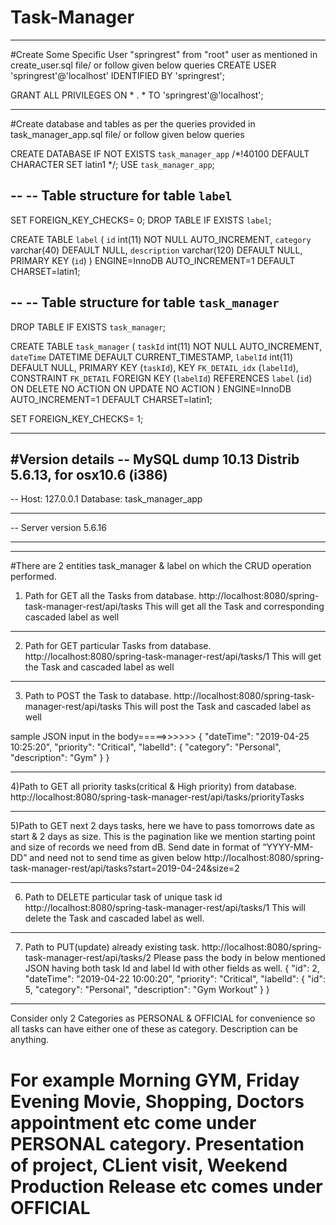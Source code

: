 # Task-Manager
--------------------------------------------------------------------------------------------

#Create Some Specific User "springrest" from "root" user as mentioned in create_user.sql file/ or follow given below queries
CREATE USER 'springrest'@'localhost' IDENTIFIED BY 'springrest';

GRANT ALL PRIVILEGES ON * . * TO 'springrest'@'localhost';

-----------------------------------------------------------------------------------------------
#Create database and tables as per the queries provided in task_manager_app.sql file/ or follow given below queries

CREATE DATABASE  IF NOT EXISTS `task_manager_app` /*!40100 DEFAULT CHARACTER SET latin1 */;
USE `task_manager_app`;

--
-- Table structure for table `label`
--

SET FOREIGN_KEY_CHECKS= 0;
DROP TABLE IF EXISTS `label`;

CREATE TABLE `label` (
`id` int(11) NOT NULL AUTO_INCREMENT,
  `category` varchar(40) DEFAULT NULL,
  `description` varchar(120) DEFAULT NULL,
  PRIMARY KEY (`id`)
) ENGINE=InnoDB AUTO_INCREMENT=1 DEFAULT CHARSET=latin1;



--
-- Table structure for table `task_manager`
--



DROP TABLE IF EXISTS `task_manager`;

CREATE TABLE `task_manager` (
  `taskId` int(11) NOT NULL AUTO_INCREMENT,
  `dateTime` DATETIME DEFAULT CURRENT_TIMESTAMP,
  `labelId` int(11) DEFAULT NULL,
  PRIMARY KEY (`taskId`),
 KEY `FK_DETAIL_idx` (`labelId`),
   CONSTRAINT  `FK_DETAIL` FOREIGN KEY (`labelId`) REFERENCES `label` (`id`) ON DELETE NO ACTION ON UPDATE NO ACTION 
) ENGINE=InnoDB AUTO_INCREMENT=1 DEFAULT CHARSET=latin1;

SET FOREIGN_KEY_CHECKS= 1;

------------------------------------------------------------------------------------------------------------------
#Version details
-- MySQL dump 10.13  Distrib 5.6.13, for osx10.6 (i386)
--
-- Host: 127.0.0.1    Database: task_manager_app
-- ------------------------------------------------------
-- Server version	5.6.16

------------------------------------------------------------------------------------------------------------------
------------------------------------------------------------------------------------------------------------------
#There are 2 entities task_manager & label on which the CRUD operation performed.
1) Path for GET all the Tasks from database.
http://localhost:8080/spring-task-manager-rest/api/tasks
This will get all the Task and corresponding cascaded label as well
------------------------------------------------------------------------------------------------------------------- 
2) Path for GET particular Tasks from database.
http://localhost:8080/spring-task-manager-rest/api/tasks/1
This will get the Task and cascaded label as well
-------------------------------------------------------------------------------------------------------------------
3) Path to POST the Task to database.
http://localhost:8080/spring-task-manager-rest/api/tasks
This will post the Task and cascaded label as well

sample JSON input in the body=====>>>>>>
{
        "dateTime": "2019-04-25 10:25:20",
        "priority": "Critical",
        "labelId": {
            "category": "Personal",
            "description": "Gym"
        }
    }
 
------------------------------------------------------------------------------------------------------------------------
4)Path to GET all priority tasks(critical & High priority) from database.
http://localhost:8080/spring-task-manager-rest/api/tasks/priorityTasks
 
 -----------------------------------------------------------------------------------------------------------------------
5)Path to GET next 2 days tasks, here we have to pass tomorrows date as start & 2 days as size. 
This is the pagination like we mention starting point and size of records we need from dB.
Send date in format of “YYYY-MM-DD” and need not to send time as given below
http://localhost:8080/spring-task-manager-rest/api/tasks?start=2019-04-24&size=2
 
--------------------------------------------------------------------------------------------------------------------------
6) Path to DELETE particular task of unique task id
http://localhost:8080/spring-task-manager-rest/api/tasks/1
This will delete the Task and cascaded label as well.
 
--------------------------------------------------------------------------------------------------------------------------
7) Path to PUT(update) already existing task.
http://localhost:8080/spring-task-manager-rest/api/tasks/2
Please pass the body in below mentioned JSON having both task Id and label Id with other fields as well.
{
    "id": 2,
    "dateTime": "2019-04-22 10:00:20",
    "priority": "Critical",
    "labelId": {
        "id": 5,
        "category": "Personal",
        "description": "Gym Workout"
    }
}
 
--------------------------------------------------------------------------------------------------------------------------
Consider only 2 Categories as PERSONAL & OFFICIAL for convenience so all tasks can have either one of these as category.
Description can be anything.

For example Morning GYM, Friday Evening Movie, Shopping, Doctors appointment etc come under PERSONAL category.
Presentation of project, CLient visit, Weekend Production Release etc comes under OFFICIAL
===========================================================================================================================
